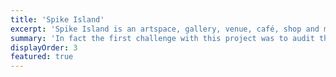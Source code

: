```yaml
---
title: 'Spike Island'
excerpt: 'Spike Island is an artspace, gallery, venue, café, shop and more.'
summary: 'In fact the first challenge with this project was to audit the many strands of the organisation, and present the visitor with an updated, intuitive navigation system through the site.'
displayOrder: 3
featured: true
---
```

